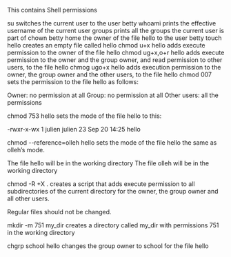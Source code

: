 This contains Shell permissions

su switches the current user to the user betty
whoami prints the effective username of the current user
groups prints all the groups the current user is part of
chown betty home the owner of the file hello to the user betty
touch hello creates an empty file called hello
chmod u+x hello adds execute permission to the owner of the file hello
chmod ug+x,o+r hello adds execute permission to the owner and the group owner, and read permission to other users, to the file hello
chmog ugo+x hello adds execution permission to the owner, the group owner and the other users, to the file hello
chmod 007 sets the permission to the file hello as follows:

Owner: no permission at all
Group: no permission at all
Other users: all the permissions

chmod 753 hello sets the mode of the file hello to this:

-rwxr-x-wx 1 julien julien 23 Sep 20 14:25 hello

chmod --reference=olleh hello sets the mode of the file hello the same as olleh’s mode.

The file hello will be in the working directory
The file olleh will be in the working directory

chmod -R  +X . creates a script that adds execute permission to all subdirectories of the current directory for the owner, the group owner and all other users.

Regular files should not be changed.

mkdir -m 751 my_dir creates a directory called my_dir with permissions 751 in the working directory

chgrp school hello changes the group owner to school for the file hello
